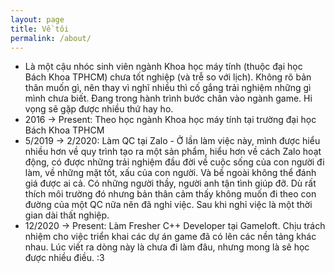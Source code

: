 ```yaml
---
layout: page
title: Về tôi
permalink: /about/
---
```


- Là một cậu nhóc sinh viên ngành Khoa học máy tính (thuộc đại học Bách Khoa TPHCM) chưa tốt nghiệp (và trễ so với lịch). Không rõ bản thân muốn gì, nên thay vì nghĩ nhiều thì cố gắng trải nghiệm những gì mình chưa biết. Đang trong hành trình bước chân vào ngành game. Hi vọng sẽ gặp được nhiều thứ hay ho.
- 2016 -> Present: Theo học ngành Khoa học máy tính tại trường đại học Bách Khoa TPHCM
- 5/2019 -> 2/2020: Làm QC tại Zalo - Ở lần làm việc này, mình được hiểu nhiều hơn về quy trình tạo ra một sản phẩm, hiểu hơn về cách Zalo hoạt động, có được những trải nghiệm đầu đời về cuộc sống của con người đi làm, về những mặt tốt, xấu của con người. Và bề ngoài không thể đánh giá được ai cả. Có những người thầy, người anh tận tình giúp đỡ. Dù rất thích môi trường đó nhưng bản thân cảm thấy không muốn đi theo con đường của một QC nữa nên đã nghỉ việc. Sau khi nghỉ việc là một thời gian dài thất nghiệp.
- 12/2020 -> Present: Làm Fresher C++ Developer tại Gameloft. Chịu trách nhiệm cho việc triển khai các dự án game đã có lên các nền tảng khác nhau. Lúc viết ra dòng này là chưa đi làm đâu, nhưng mong là sẽ học được nhiều điều. :3
